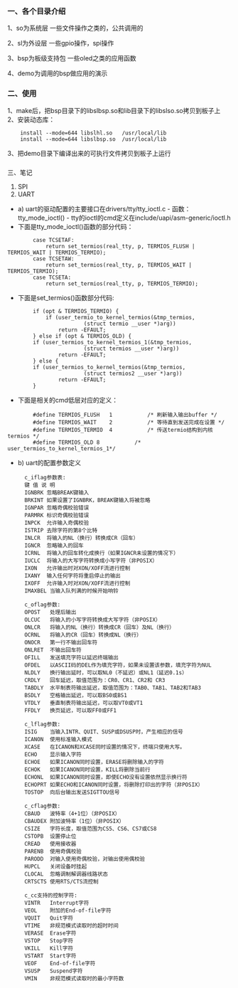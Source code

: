 ### ﻿一、各个目录介绍


1、so为系统层 一些文件操作之类的，公共调用的

2、sl为外设层 一些gpio操作，spi操作

3、bsp为板级支持包 一些oled之类的应用函数

4、demo为调用的bsp做应用的演示

### 二、使用


1、make后，把bsp目录下的libslbsp.so和lib目录下的libslso.so拷贝到板子上
2、安装动态库：
```
	install --mode=644 libslhl.so   /usr/local/lib
	install --mode=644 libslbsp.so  /usr/local/lib
```
3、把demo目录下编译出来的可执行文件拷贝到板子上运行
### 
三、笔记
1. SPI
2. UART
- a) uart的驱动配置的主要接口在drivers/tty/tty_ioctl.c
		- 函数：	tty_mode_ioctl()
		- tty的ioctl的cmd定义在include/uapi/asm-generic/ioctl.h
- 下面是tty_mode_ioctl()函数的部分代码：
	
```
		case TCSETAF:
			return set_termios(real_tty, p, TERMIOS_FLUSH | TERMIOS_WAIT | TERMIOS_TERMIO);
		case TCSETAW:
			return set_termios(real_tty, p, TERMIOS_WAIT | TERMIOS_TERMIO);
		case TCSETA:
			return set_termios(real_tty, p, TERMIOS_TERMIO);
```
	        
- 下面是set_termios()函数部分代码:   
```    
		if (opt & TERMIOS_TERMIO) {
			if (user_termio_to_kernel_termios(&tmp_termios,
						(struct termio __user *)arg))
				return -EFAULT;
		} else if (opt & TERMIOS_OLD) {
		if (user_termios_to_kernel_termios_1(&tmp_termios,
						(struct termios __user *)arg))
				return -EFAULT;
		} else {
		if (user_termios_to_kernel_termios(&tmp_termios,
						(struct termios2 __user *)arg))
				return -EFAULT;
		}
```    
- 下面是相关的cmd低层对应的定义：
       
```
		#define TERMIOS_FLUSH	1			/* 刷新输入输出buffer */
		#define TERMIOS_WAIT	2			/* 等待直到发送完成在设置 */
		#define TERMIOS_TERMIO	4			/* 传送termio结构到内核termios */
		#define TERMIOS_OLD	8			/* user_termios_to_kernel_termios_1*/

```
   

- b) uart的配置参数定义

		c_iflag参数表:
		键 值 说 明
		IGNBRK 忽略BREAK键输入
		BRKINT 如果设置了IGNBRK，BREAK键输入将被忽略
		IGNPAR 忽略奇偶校验错误
		PARMRK 标识奇偶校验错误
		INPCK  允许输入奇偶校验
		ISTRIP 去除字符的第8个比特
		INLCR  将输入的NL（换行）转换成CR（回车）
		IGNCR  忽略输入的回车
		ICRNL  将输入的回车转化成换行（如果IGNCR未设置的情况下）
		IUCLC  将输入的大写字符转换成小写字符（非POSIX）
		IXON   允许输出时对XON/XOFF流进行控制
		IXANY  输入任何字符将重启停止的输出
		IXOFF  允许输入时对XON/XOFF流进行控制
		IMAXBEL	当输入队列满的时候开始响铃

		c_oflag参数:
		OPOST	处理后输出
		OLCUC   将输入的小写字符转换成大写字符（非POSIX）
		ONLCR   将输入的NL（换行）转换成CR（回车）及NL（换行）
		OCRNL   将输入的CR（回车）转换成NL（换行）
		ONOCR	第一行不输出回车符
		ONLRET	不输出回车符
		OFILL	发送填充字符以延迟终端输出
		OFDEL	以ASCII码的DEL作为填充字符，如果未设置该参数，填充字符为NUL
		NLDLY	换行输出延时，可以取NL0（不延迟）或NL1（延迟0.1s）
		CRDLY	回车延迟，取值范围为：CR0、CR1、CR2和 CR3
		TABDLY	水平制表符输出延迟，取值范围为：TAB0、TAB1、TAB2和TAB3
		BSDLY	空格输出延迟，可以取BS0或BS1
		VTDLY	垂直制表符输出延迟，可以取VT0或VT1
		FFDLY	换页延迟，可以取FF0或FF1

		c_lflag参数:
		ISIG	当输入INTR、QUIT、SUSP或DSUSP时，产生相应的信号
		ICANON	使用标准输入模式
		XCASE	在ICANON和XCASE同时设置的情况下，终端只使用大写。
		ECHO	显示输入字符
		ECHOE	如果ICANON同时设置，ERASE将删除输入的字符
		ECHOK	如果ICANON同时设置，KILL将删除当前行
		ECHONL	如果ICANON同时设置，即使ECHO没有设置依然显示换行符
		ECHOPRT	如果ECHO和ICANON同时设置，将删除打印出的字符（非POSIX）
		TOSTOP	向后台输出发送SIGTTOU信号

		c_cflag参数:
		CBAUD	波特率（4+1位）（非POSIX）
		CBAUDEX	附加波特率（1位）（非POSIX）
		CSIZE	字符长度，取值范围为CS5、CS6、CS7或CS8
		CSTOPB	设置停止位
		CREAD	使用接收器
		PARENB	使用奇偶校验
		PARODD	对输入使用奇偶校验，对输出使用偶校验
		HUPCL	关闭设备时挂起
		CLOCAL	忽略调制解调器线路状态
		CRTSCTS	使用RTS/CTS流控制

		c_cc支持的控制字符:
		VINTR	Interrupt字符
		VEOL	附加的End-of-file字符
		VQUIT	Quit字符	
		VTIME	非规范模式读取时的超时时间
		VERASE	Erase字符	
		VSTOP	Stop字符
		VKILL	Kill字符
		VSTART	Start字符
		VEOF	End-of-file字符
		VSUSP	Suspend字符
		VMIN	非规范模式读取时的最小字符数
